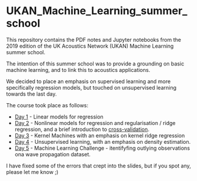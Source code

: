 # UKAN_Machine_Learning_summer_school
This repository contains the PDF notes and Jupyter notebooks from the 2019 edition of the UK Acoustics Network (UKAN) Machine Learning summer school. 

The intention of this summer school was to provide a grounding on basic machine learning, and to link this to acoustics applications. 

We decided to place an emphasis on supervised learning and more specifically regression models, but touched on unsupervised learning towards the last day. 

The course took place as follows:

 - [Day 1](session_1_ML_intro.pdf)  - Linear models for regression
 - [Day 2](ML_session_2_regularisation.pdf) - Nonlinear models for regression and regularisation / ridge regression, and a brief introduction to [cross-validation](). 
 - [Day 3](ML_session_3_kernels.pdf) - Kernel Machines with an emphasis on kernel ridge regression
 - [Day 4](ML_session_4_unsupervised_learning.pdf) - Unsupervised learning, with an emphasis on density estimation. 
 - [Day 5](ML_session_4_unsupervised_learning.pdf) - Machine Learning Challenge - itentifyfing outlying observations ona wave propagation dataset. 

I have fixed some of the errors that crept into the slides, but if you spot any, please let me know ;)
